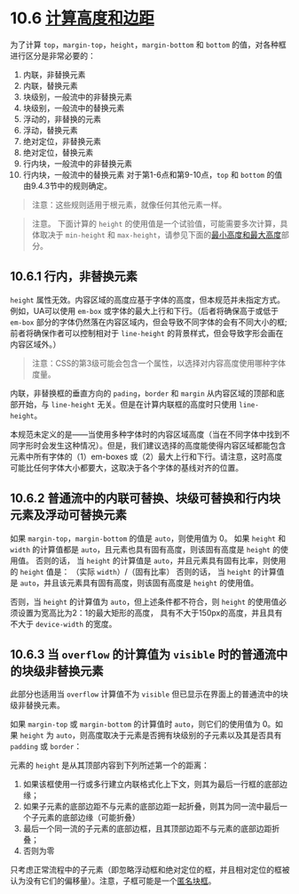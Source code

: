 # 10.6 [计算高度和边距](https://www.w3.org/TR/CSS2/visudet.html#Computing_heights_and_margins)
为了计算 `top`，`margin-top`，`height`，`margin-bottom` 和 `bottom` 的值，对各种框进行区分是非常必要的：

1. 内联，非替换元素
2. 内联，替换元素
3. 块级别，一般流中的非替换元素
4. 块级别，一般流中的替换元素
5. 浮动的，非替换的元素
6. 浮动，替换元素
7. 绝对定位，非替换元素
8. 绝对定位，替换元素
9. 行内块，一般流中的非替换元素
10. 行内块，一般流中的替换元素
对于第1-6点和第9-10点，`top` 和 `bottom` 的值由9.4.3节中的规则确定。

> 注意：这些规则适用于根元素，就像任何其他元素一样。

> 注意。 下面计算的 `height` 的使用值是一个试验值，可能需要多次计算，具体取决于 `min-height` 和 `max-height`，请参见下面的[最小高度和最大高度](https://www.w3.org/TR/CSS2/visudet.html#min-max-heights)部分。

## 10.6.1 行内，非替换元素
`height` 属性无效。内容区域的高度应基于字体的高度，但本规范并未指定方式。例如，UA可以使用 `em-box` 或字体的最大上行和下行。（后者将确保高于或低于 `em-box` 部分的字体仍然落在内容区域内，但会导致不同字体的会有不同大小的框;前者将确保作者可以控制相对于 `line-height` 的背景样式，但会导致字形会画在内容区域外。）

> 注意：CSS的第3级可能会包含一个属性，以选择对内容高度使用哪种字体度量。

内联，非替换框的垂直方向的 `pading`，`border` 和 `margin` 从内容区域的顶部和底部开始，与 `line-height` 无关。但是在计算内联框的高度时只使用 `line-height`。

本规范未定义的是——当使用多种字体时的内容区域高度（当在不同字体中找到不同字形时会发生这种情况）。但是，我们建议选择的高度能使得内容区域都能包含元素中所有字体的（1）em-boxes 或（2）最大上行和下行。请注意，这时高度可能比任何字体大小都要大，这取决于各个字体的基线对齐的位置。

## 10.6.2 普通流中的内联可替换、块级可替换和行内块元素及浮动可替换元素

如果 `margin-top`，`margin-bottom` 的值是 `auto`，则使用值为 0。
如果 `height` 和 `width` 的计算值都是 `auto`，且元素也具有固有高度，则该固有高度是 `height` 的使用值。
否则的话， 当 `height` 的计算值是 `auto`，并且元素具有固有比率，则使用的 `height` 值是：
（实际 `width`）/（固有比率）
否则的话， 当 `height` 的计算值是 `auto`，并且该元素具有固有高度，则该固有高度是 `height` 的使用值。

否则，当 `height` 的计算值为 `auto`，但上述条件都不符合，则 `height` 的使用值必须设置为宽高比为2：1的最大矩形的高度， 具有不大于150px的高度，并且具有不大于 `device-width` 的宽度。

## 10.6.3 当 `overflow` 的计算值为 `visible` 时的普通流中的块级非替换元素

此部分也适用当 `overflow` 计算值不为 `visible` 但已显示在界面上的普通流中的块级非替换元素。

如果 `margin-top` 或 `margin-bottom` 的计算值时 `auto`，则它们的使用值为 0。如果 `height` 为 `auto`，则高度取决于元素是否拥有块级别的子元素以及其是否具有 `padding` 或 `border`：

元素的 `height` 是从其顶部内容到下列所述第一个的距离：

1. 如果该框使用一行或多行建立内联格式化上下文，则其为最后一行框的底部边缘；
2. 如果子元素的底部边距不与元素的底部边距一起折叠，则其为同一流中最后一个子元素的底部边缘（可能折叠）
3. 最后一个同一流的子元素的底部边框，且其顶部边距不与元素的底部边距折叠；
4. 否则为零

只考虑正常流程中的子元素（即忽略浮动框和绝对定位的框，并且相对定位的框被认为没有它们的偏移量）。注意，子框可能是一个[匿名块框](https://www.w3.org/TR/CSS2/visuren.html#anonymous-block-level)。